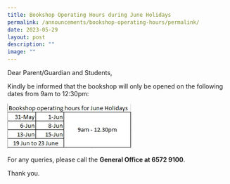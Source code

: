 ```yaml
---
title: Bookshop Operating Hours during June Holidays
permalink: /announcements/bookshop-operating-hours/permalink/
date: 2023-05-29
layout: post
description: ""
image: ""
---
```

Dear Parent/Guardian and Students,

Kindly be informed that the bookshop will only be opened on the following dates from 9am to 12:30pm:

![](/images/bookshop%20(june%20school%20holidays).jpeg)

For any queries, please call the **General Office at 6572 9100**. 

Thank you.